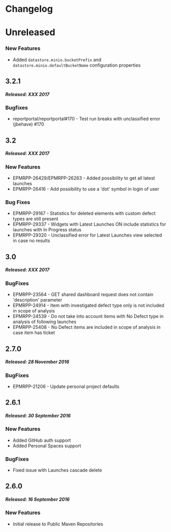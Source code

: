 # Changelog

# Unreleased

### New Features
* Added `datastore.minio.bucketPrefix` and `datastore.minio.defaultBucketName` configuration properties

## 3.2.1
##### Released: XXX 2017

### Bugfixes
* reportportal/reportportal#170 - Test run breaks with unclassified error (jbehave) #170


## 3.2
##### Released: XXX 2017

### New Features
* EPMRPP-26429/EPMRPP-26263 - Added possibility to get all latest launches
* EPMRPP-26416 - Add possibility to use a 'dot' symbol in login of user

### Bug Fixes
* EPMRPP-29167 - Statistics for deleted elements with custom defect types are still present
* EPMRPP-29337 - Widgets with Latest Launches ON include statistics for launches with In Progress status
* EPMRPP-29320 - Unclassified error for Latest Launches view selected in case no results

## 3.0
##### Released: XXX 2017

### BugFixes
* EPMRPP-23564 - GET shared dashboard request does not contain 'description' parameter
* EPMRPP-24914 - Item with investigated defect type only is not included in scope of analysis
* EPMRPP-24539 - Do not take into account items with No Defect type in analysis of following launches
* EPMRPP-25408 - No Defect items are included in scope of analysis in case item has ticket


## 2.7.0
##### Released: 28 November 2016

### BugFixes
* EPMRPP-21206 - Update personal project defaults


## 2.6.1
##### Released: 30 September 2016

### New Features
* Added GitHub auth support
* Added Personal Spaces support

### BugFixes
* Fixed issue with Launches cascade delete

## 2.6.0
##### Released: 16 September 2016

### New Features
* Initial release to Public Maven Repositories
